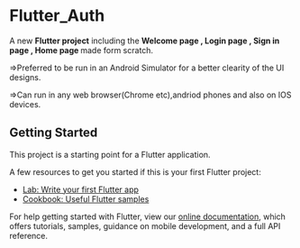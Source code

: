 # Flutter_Auth

A new <b>Flutter project</b> including  the <b> Welcome page , Login page , Sign in page , Home page </B>  made form scratch.

=>Preferred to be run in an Android Simulator for a better clearity of the UI designs.

=>Can run in any web browser(Chrome etc),andriod phones and also on IOS devices.

## Getting Started

This project is a starting point for a Flutter application.

A few resources to get you started if this is your first Flutter project:

- [Lab: Write your first Flutter app](https://flutter.dev/docs/get-started/codelab)
- [Cookbook: Useful Flutter samples](https://flutter.dev/docs/cookbook)

For help getting started with Flutter, view our
[online documentation](https://flutter.dev/docs), which offers tutorials,
samples, guidance on mobile development, and a full API reference.
